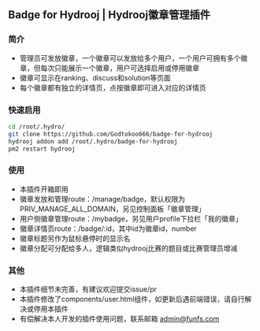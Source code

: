 ## Badge for Hydrooj | Hydrooj徽章管理插件

### 简介

* 管理员可发放徽章，一个徽章可以发放给多个用户，一个用户可拥有多个徽章，但每次只能展示一个徽章，用户可选择启用或停用徽章
* 徽章可显示在ranking、discuss和solution等页面
* 每个徽章都有独立的详情页，点按徽章即可进入对应的详情页

### 快速启用

```bash
cd /root/.hydro/
git clone https://github.com/Godtokoo666/badge-for-hydrooj
hydrooj addon add /root/.hydro/badge-for-hydrooj
pm2 restart hydrooj
```

### 使用

* 本插件开箱即用
* 徽章发放和管理route：/manage/badge，默认权限为PRIV_MANAGE_ALL_DOMAIN，另见控制面板「徽章管理」
* 用户侧徽章管理route：/mybadge，另见用户profile下拉栏「我的徽章」
* 徽章详情页route：/badge/:id，其中id为徽章id，number
* 徽章标题另作为鼠标悬停时的显示名
* 徽章分配可分配给多人，逻辑类似hydrooj比赛的题目或比赛管理员增减

### 其他

* 本插件细节未完善，有建议欢迎提交issue/pr
* 本插件修改了components/user.html组件，如更新后遇前端错误，请自行解决或停用本插件
* 有偿解决本人开发的插件使用问题，联系邮箱 admin@funfs.com